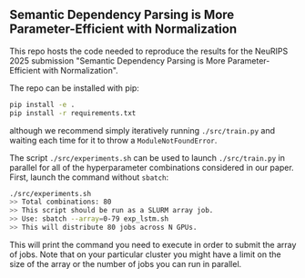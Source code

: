 ## Semantic Dependency Parsing is More Parameter-Efficient with Normalization

This repo hosts the code needed to reproduce the results for the NeuRIPS 2025 submission "Semantic Dependency Parsing is More Parameter-Efficient with Normalization".

The repo can be installed with pip:
```bash
pip install -e .
pip install -r requirements.txt
```
although we recommend simply iteratively running ``./src/train.py`` and waiting each time for it to throw a ``ModuleNotFoundError``.

The script ``./src/experiments.sh`` can be used to launch ``./src/train.py`` in parallel for all of the hyperparameter combinations considered in our paper. First, launch the command without ``sbatch``:

```bash
./src/experiments.sh
>> Total combinations: 80
>> This script should be run as a SLURM array job.
>> Use: sbatch --array=0-79 exp_lstm.sh
>> This will distribute 80 jobs across N GPUs.
```

This will print the command you need to execute in order to submit the array of jobs. Note that on your particular cluster you might have a limit on the size of the array or the number of jobs you can run in parallel.